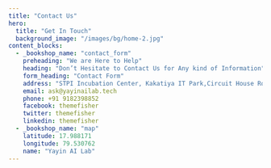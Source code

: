 ```yaml
---
title: "Contact Us"
hero:
  title: "Get In Touch"
  background_image: "/images/bg/home-2.jpg"
content_blocks:
  - _bookshop_name: "contact_form"
    preheading: "We are Here to Help"
    heading: "Don’t Hesitate to Contact Us for Any kind of Information"
    form_heading: "Contact Form"
    address: "STPI Incubation Center, Kakatiya IT Park,Circuit House Road, Hanamkonda,506001"
    email: ask@yayinailab.tech
    phone: +91 9182398852
    facebook: themefisher
    twitter: themefisher
    linkedin: themefisher
  - _bookshop_name: "map"
    latitude: 17.988171
    longitude: 79.530762
    name: "Yayin AI Lab"
---
```

